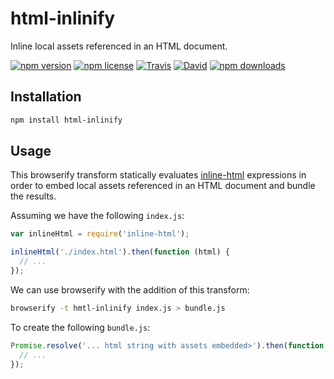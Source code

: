 # html-inlinify

Inline local assets referenced in an HTML document.

[![npm version](https://img.shields.io/npm/v/html-inlinify.svg)](https://www.npmjs.com/package/html-inlinify)
[![npm license](https://img.shields.io/npm/l/html-inlinify.svg)](https://www.npmjs.com/package/html-inlinify)
[![Travis](https://img.shields.io/travis/panosoft/html-inlinify.svg)](https://travis-ci.org/panosoft/html-inlinify)
[![David](https://img.shields.io/david/panosoft/html-inlinify.svg)](https://david-dm.org/panosoft/html-inlinify)
[![npm downloads](https://img.shields.io/npm/dm/html-inlinify.svg)](https://www.npmjs.com/package/html-inlinify)

## Installation

```sh
npm install html-inlinify
```

## Usage

This browserify transform statically evaluates [inline-html](https://github.com/panosoft/inline-html) expressions in order to embed local assets referenced in an HTML document and bundle the results.

Assuming we have the following `index.js`:

```js
var inlineHtml = require('inline-html');

inlineHtml('./index.html').then(function (html) {
  // ...
});
```

We can use browserify with the addition of this transform:

```sh
browserify -t hmtl-inlinify index.js > bundle.js
```

To create the following `bundle.js`:

```js
Promise.resolve('... html string with assets embedded>').then(function (html) {
  // ...
});
```
